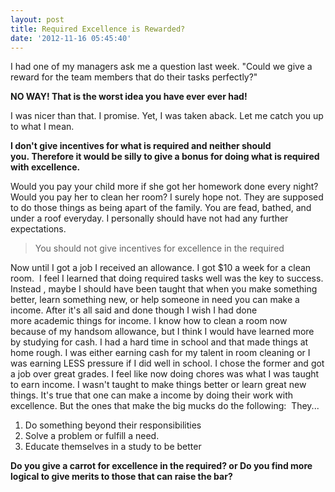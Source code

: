 ```yaml
---
layout: post
title: Required Excellence is Rewarded?
date: '2012-11-16 05:45:40'
---
```


I had one of my managers ask me a question last week. "Could we give a reward for the team members that do their tasks perfectly?"

<strong>NO WAY! That is the worst idea you have ever ever had!</strong>

<strong></strong>I was nicer than that. I promise. Yet, I was taken aback. Let me catch you up to what I mean.

<strong>I don't give incentives for what is required and neither should you. Therefore it would be silly to give a bonus for doing what is required with excellence.</strong>

<strong></strong>Would you pay your child more if she got her homework done every night? Would you pay her to clean her room? I surely hope not. They are supposed to do those things as being apart of the family. You are fead, bathed, and under a roof everyday. I personally should have not had any further expectations.
<blockquote>You should not give incentives for excellence in the required</blockquote>
Now until I got a job I received an allowance. I got $10 a week for a clean room.  I feel I learned that doing required tasks well was the key to success. Instead , maybe I should have been taught that when you make something better, learn something new, or help someone in need you can make a income. After it's all said and done though I wish I had done more academic things for income. I know how to clean a room now because of my handsom allowance, but I think I would have learned more by studying for cash. I had a hard time in school and that made things at home rough. I was either earning cash for my talent in room cleaning or I was earning LESS pressure if I did well in school. I chose the former and got a job over great grades. I feel like now doing chores was what I was taught to earn income. I wasn't taught to make things better or learn great new things. It's true that one can make a income by doing their work with excellence. But the ones that make the big mucks do the following:  They...
<ol>
	<li>Do something beyond their responsibilities</li>
	<li>Solve a problem or fulfill a need.</li>
	<li>Educate themselves in a study to be better</li>
</ol>
<div></div>
<div><strong>Do you give a carrot for excellence in the required? or Do you find more logical to give merits to those that can raise the bar?</strong></div>
&nbsp;